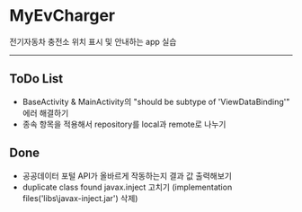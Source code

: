 # MyEvCharger
전기자동차 충전소 위치 표시 및 안내하는 app 실습

--------------------------------------------

## ToDo List
- BaseActivity & MainActivity의 "should be subtype of 'ViewDataBinding'" 에러 해결하기
- 종속 항목을 적용해서 repository를 local과 remote로 나누기

## Done
- 공공데이터 포털 API가 올바르게 작동하는지 결과 값 출력해보기
- duplicate class found javax.inject 고치기 (implementation files('libs\\javax-inject.jar') 삭제)
